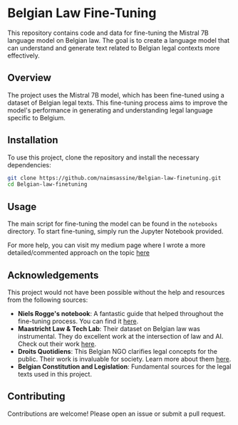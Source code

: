 
# Belgian Law Fine-Tuning

This repository contains code and data for fine-tuning the Mistral 7B language model on Belgian law. The goal is to create a language model that can understand and generate text related to Belgian legal contexts more effectively.

## Overview

The project uses the Mistral 7B model, which has been fine-tuned using a dataset of Belgian legal texts. This fine-tuning process aims to improve the model's performance in generating and understanding legal language specific to Belgium.

## Installation

To use this project, clone the repository and install the necessary dependencies:

```bash
git clone https://github.com/naimsassine/Belgian-law-finetuning.git
cd Belgian-law-finetuning
```

## Usage

The main script for fine-tuning the model can be found in the `notebooks` directory. To start fine-tuning, simply run the Jupyter Notebook provided.

For more help, you can visit my medium page where I wrote a more detailed/commented approach on the topic [here](https://medium.com/@naimsassine)

## Acknowledgements

This project would not have been possible without the help and resources from the following sources:

- **Niels Rogge's notebook**: A fantastic guide that helped throughout the fine-tuning process. You can find it [here](https://github.com/NielsRogge/Transformers-Tutorials/blob/master/Mistral/Supervised_fine_tuning_(SFT)_of_an_LLM_using_Hugging_Face_tooling.ipynb).
- **Maastricht Law & Tech Lab**: Their dataset on Belgian law was instrumental. They do excellent work at the intersection of law and AI. Check out their work [here](https://huggingface.co/datasets/maastrichtlawtech/bsard).
- **Droits Quotidiens**: This Belgian NGO clarifies legal concepts for the public. Their work is invaluable for society. Learn more about them [here](https://www.droitsquotidiens.be/fr/droits-quotidiens-clarifie-le-droit).
- **Belgian Constitution and Legislation**: Fundamental sources for the legal texts used in this project.

## Contributing

Contributions are welcome! Please open an issue or submit a pull request.

